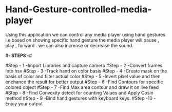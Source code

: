 # Hand-Gesture-controlled-media-player
Using this application we can control any media player using hand gestures i.e based on showing specific hand gesture the media player will pause , play , forward . we can also increase or decrease the sound.

#******- STEPS -******#

#Step - 1  -Import Libraries and capture camera
#Step - 2  -Convert frames Into hsv
#Step - 3  -Track hand on color basis 
#Step - 4  -Create mask on the basis of color and filter actual color 
#Step - 5  -Invert pixel value and then enchance the result for better output
#Step - 6  -Find Contours for specific colored object
#Step - 7  -Find Max area contour and draw it on live feed
#Step - 8  -Find Convexity detect  for counting Values and Apply Cosin method
#Step - 9  -Bind hand gestures with keyboard keys.
#Step -10  -Enjoy your output
